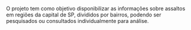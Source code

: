 O projeto tem como objetivo disponibilizar as informações sobre assaltos em regiões da capital de SP, divididos por bairros, podendo ser pesquisados ou consultados individualmente para análise.
